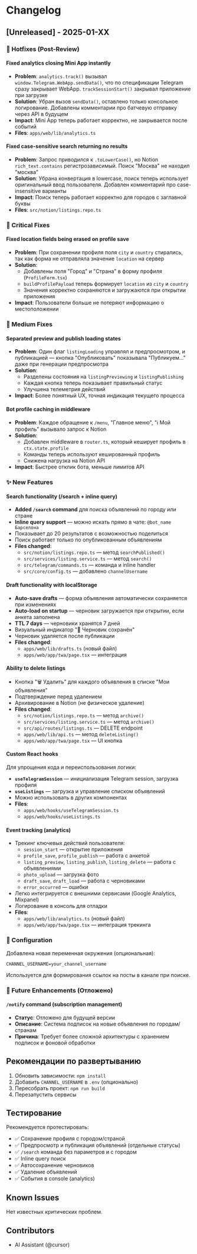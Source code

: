 # Changelog

## [Unreleased] - 2025-01-XX

### 🚨 Hotfixes (Post-Review)

#### Fixed analytics closing Mini App instantly
- **Problem**: `analytics.track()` вызывал `window.Telegram.WebApp.sendData()`, что по спецификации Telegram сразу закрывает WebApp. `trackSessionStart()` закрывал приложение при загрузке
- **Solution**: Убран вызов `sendData()`, оставлено только консольное логирование. Добавлены комментарии про батчевую отправку через API в будущем
- **Impact**: Mini App теперь работает корректно, не закрывается после событий
- **Files**: `apps/web/lib/analytics.ts`

#### Fixed case-sensitive search returning no results
- **Problem**: Запрос приводился к `.toLowerCase()`, но Notion `rich_text.contains` регистрозависимый. Поиск "Москва" не находил "москва"
- **Solution**: Убрана конвертация в lowercase, поиск теперь использует оригинальный ввод пользователя. Добавлен комментарий про case-insensitive варианты
- **Impact**: Поиск теперь работает корректно для городов с заглавной буквы
- **Files**: `src/notion/listings.repo.ts`

### 🐛 Critical Fixes

#### Fixed location fields being erased on profile save
- **Problem**: При сохранении профиля поля `city` и `country` стирались, так как форма не отправляла значение `location` на сервер
- **Solution**: 
  - Добавлены поля "Город" и "Страна" в форму профиля (`ProfileForm.tsx`)
  - `buildProfilePayload` теперь формирует `location` из `city` и `country`
  - Значения корректно сохраняются и загружаются при открытии приложения
- **Impact**: Пользователи больше не потеряют информацию о местоположении

### 🔧 Medium Fixes

#### Separated preview and publish loading states
- **Problem**: Один флаг `listingLoading` управлял и предпросмотром, и публикацией — кнопка "Опубликовать" показывала "Публикуем…" даже при генерации предпросмотра
- **Solution**: 
  - Разделены состояния на `listingPreviewing` и `listingPublishing`
  - Каждая кнопка теперь показывает правильный статус
  - Улучшена телеметрия действий
- **Impact**: Более понятный UX, точная индикация текущего процесса

#### Bot profile caching in middleware
- **Problem**: Каждое обращение к `/menu`, "Главное меню", "ℹ️ Мой профиль" вызывало запрос к Notion
- **Solution**: 
  - Добавлен middleware в `router.ts`, который кеширует профиль в `ctx.state.profile`
  - Команды теперь используют кешированный профиль
  - Снижена нагрузка на Notion API
- **Impact**: Быстрее отклик бота, меньше лимитов API

### ✨ New Features

#### Search functionality (/search + inline query)
- **Added `/search` command** для поиска объявлений по городу или стране
- **Inline query support** — можно искать прямо в чате: `@bot_name Барселона`
- Показывает до 20 результатов с возможностью поделиться
- Поиск работает только по опубликованным объявлениям
- **Files changed**: 
  - `src/notion/listings.repo.ts` — метод `searchPublished()`
  - `src/services/listing.service.ts` — метод `search()`
  - `src/telegram/commands.ts` — команда и inline handler
  - `src/core/config.ts` — добавлено `channelUsername`

#### Draft functionality with localStorage
- **Auto-save drafts** — форма объявления автоматически сохраняется при изменениях
- **Auto-load on startup** — черновик загружается при открытии, если анкета заполнена
- **TTL 7 days** — черновики хранятся 7 дней
- Визуальный индикатор "📝 Черновик сохранён"
- Черновик удаляется после публикации
- **Files changed**: 
  - `apps/web/lib/drafts.ts` (новый файл)
  - `apps/web/app/twa/page.tsx` — интеграция

#### Ability to delete listings
- Кнопка "🗑️ Удалить" для каждого объявления в списке "Мои объявления"
- Подтверждение перед удалением
- Архивирование в Notion (не физическое удаление)
- **Files changed**: 
  - `src/notion/listings.repo.ts` — метод `archive()`
  - `src/services/listing.service.ts` — метод `archive()`
  - `src/api/routes/listings.ts` — DELETE endpoint
  - `apps/web/lib/api.ts` — метод `deleteListing()`
  - `apps/web/app/twa/page.tsx` — UI кнопка

#### Custom React hooks
Для упрощения кода и переиспользования логики:
- **`useTelegramSession`** — инициализация Telegram session, загрузка профиля
- **`useListings`** — загрузка и управление списком объявлений
- Можно использовать в других компонентах
- **Files**: 
  - `apps/web/hooks/useTelegramSession.ts`
  - `apps/web/hooks/useListings.ts`

#### Event tracking (analytics)
- Трекинг ключевых действий пользователя:
  - `session_start` — открытие приложения
  - `profile_save`, `profile_publish` — работа с анкетой
  - `listing_preview`, `listing_publish`, `listing_delete` — работа с объявлениями
  - `photo_upload` — загрузка фото
  - `draft_save`, `draft_load` — работа с черновиками
  - `error_occurred` — ошибки
- Легко интегрируется с внешними сервисами (Google Analytics, Mixpanel)
- Логирование в консоль для отладки
- **Files**: 
  - `apps/web/lib/analytics.ts` (новый файл)
  - `apps/web/app/twa/page.tsx` — интеграция трекинга

### 📝 Configuration

Добавлена новая переменная окружения (опциональная):
```env
CHANNEL_USERNAME=your_channel_username
```
Используется для формирования ссылок на посты в канале при поиске.

### 🔮 Future Enhancements (Отложено)

#### `/notify` command (subscription management)
- **Статус**: Отложено для будущей версии
- **Описание**: Система подписок на новые объявления по городам/странам
- **Причина**: Требует более сложной архитектуры с хранением подписок и фоновой обработки

## Рекомендации по развертыванию

1. Обновить зависимости: `npm install`
2. Добавить `CHANNEL_USERNAME` в `.env` (опционально)
3. Пересобрать проект: `npm run build`
4. Перезапустить сервисы

## Тестирование

Рекомендуется протестировать:
- ✅ Сохранение профиля с городом/страной
- ✅ Предпросмотр и публикация объявлений (отдельные статусы)
- ✅ `/search` команда без параметров и с городом
- ✅ Inline query поиск
- ✅ Автосохранение черновиков
- ✅ Удаление объявлений
- ✅ События в console (analytics)

## Known Issues

Нет известных критических проблем.

## Contributors

- AI Assistant (@cursor)

